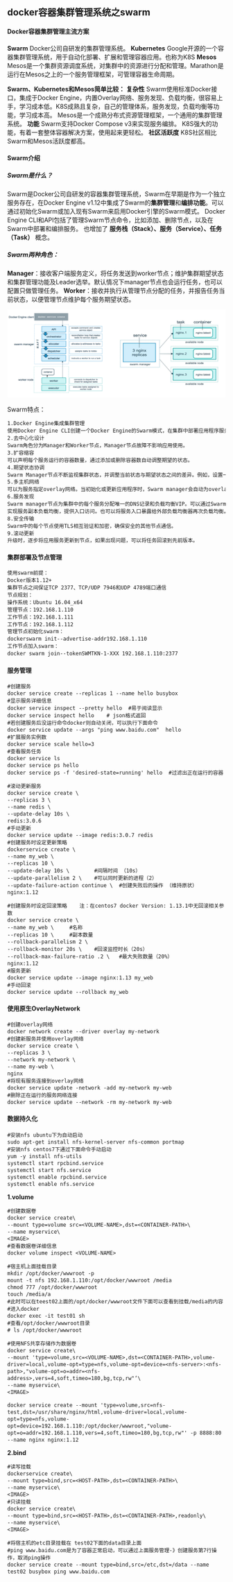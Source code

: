 ## docker容器集群管理系统之swarm

#### Docker容器集群管理主流方案

**Swarm**
Docker公司自研发的集群管理系统。
**Kubernetes**
Google开源的一个容器集群管理系统，用于自动化部署、扩展和管理容器应用。也称为K8S
**Mesos**
Mesos是一个集群资源调度系统，对集群中的资源进行分配和管理。Marathon是运行在Mesos之上的一个服务管理框架，可管理容器生命周期。

**Swarm、Kubernetes和Mesos简单比较：**
**复杂性**
Swarm使用标准Docker接口，集成于Docker Engine，内置Overlay网络、服务发现、负载均衡，很容易上手，学习成本低。K8S成熟且复杂，自己的管理体系，服务发现，负载均衡等功能，学习成本高。
Mesos是一个成熟分布式资源管理框架，一个通用的集群管理系统。
**功能**
Swarm支持Docker Compose v3来实现服务编排。
K8S强大的功能，有着一套整体容器解决方案，使用起来更轻松。
**社区活跃度**
K8S社区相比Swarm和Mesos活跃度都高。



#### Swarm介绍

##### Swarm是什么？

Swarm是Docker公司自研发的容器集群管理系统，Swarm在早期是作为一个独立服务存在，在Docker Engine v1.12中集成了Swarm的**集群管理**和**编排功能**。可以通过初始化Swarm或加入现有Swarm来启用Docker引擎的Swarm模式。
Docker Engine CLI和API包括了管理Swarm节点命令，比如添加、删除节点，以及在Swarm中部署和编排服务。
也增加了 **服务栈（Stack）、服务（Service）、任务（Task）** 概念。

##### Swarm两种角色：

**Manager**：接收客户端服务定义，将任务发送到worker节点；维护集群期望状态和集群管理功能及Leader选举。默认情况下manager节点也会运行任务，也可以配置只做管理任务。
**Worker**：接收并执行从管理节点分配的任务，并报告任务当前状态，以便管理节点维护每个服务期望状态。

![](https://github.com/xiaorui2017/docker/blob/master/img/2018-10-17_143456.png)

Swarm特点：

```tex
1.Docker Engine集成集群管理
使用Docker Engine CLI创建一个Docker Engine的Swarm模式，在集群中部署应用程序服务。
2.去中心化设计
Swarm角色分为Manager和Worker节点，Manager节点故障不影响应用使用。
3.扩容缩容
可以声明每个服务运行的容器数量，通过添加或删除容器数自动调整期望的状态。
4.期望状态协调
Swarm Manager节点不断监视集群状态，并调整当前状态与期望状态之间的差异。例如，设置一个服务运行10个副本容器，如果两个副本的服务器节点崩溃，Manager将创建两个新的副本替代崩溃的副本。并将新的副本分配到可用的worker节点。
5.多主机网络
可以为服务指定overlay网络。当初始化或更新应用程序时，Swarm manager会自动为overlay网络上的容器分配IP地址。
6.服务发现
Swarm manager节点为集群中的每个服务分配唯一的DNS记录和负载均衡VIP。可以通过Swarm内置的DNS服务器查询集群中每个运行的容器。7.负载均衡
实现服务副本负载均衡，提供入口访问。也可以将服务入口暴露给外部负载均衡器再次负载均衡。
8.安全传输
Swarm中的每个节点使用TLS相互验证和加密，确保安全的其他节点通信。
9.滚动更新
升级时，逐步将应用服务更新到节点，如果出现问题，可以将任务回滚到先前版本。
```

#### 集群部署及节点管理

```tex
使用swarm前提：
Docker版本1.12+
集群节点之间保证TCP 2377、TCP/UDP 7946和UDP 4789端口通信
节点规划：
操作系统：Ubuntu 16.04_x64
管理节点：192.168.1.110
工作节点：192.168.1.111
工作节点：192.168.1.112
管理节点初始化swarm：
dockerswarm init--advertise-addr192.168.1.110
工作节点加入swarm：
docker swarm join--tokenSWMTKN-1-XXX 192.168.1.110:2377

```

#### 服务管理

```shell
#创建服务
docker service create --replicas 1 --name hello busybox
#显示服务详细信息
docker service inspect --pretty hello  #易于阅读显示
docker service inspect hello	# json格式返回
#若创建服务后没运行命令docker则自动关闭，可以执行下面命令
docker service update --args "ping www.baidu.com"  hello 
#扩展服务实例数
docker service scale hello=3
#查看服务任务
docker service ls
docker service ps hello
docker service ps -f 'desired-state=running' hello 	#过滤出正在运行的容器
```

```shell
#滚动更新服务
docker service create \
--replicas 3 \
--name redis \
--update-delay 10s \
redis:3.0.6
#手动更新
docker service update --image redis:3.0.7 redis
#创建服务时设定更新策略
dockerservice create \
--name my_web \
--replicas 10 \
--update-delay 10s \		#间隔时间 （10s）
--update-parallelism 2 \	#可以同时更新的进程（2）
--update-failure-action continue \	#创建失败后的操作 （维持原状）
nginx:1.12
```

```shell
#创建服务时设定回滚策略	注：在centos7 docker Version: 1.13.1中无回滚相关参数
docker service create \
--name my_web \		#名称
--replicas 10 \		#副本数量
--rollback-parallelism 2 \	
--rollback-monitor 20s \ 	#回滚监控时长（20s）
--rollback-max-failure-ratio .2 \	#最大失败数量（20%）
nginx:1.12
#服务更新
docker service update --image nginx:1.13 my_web
#手动回滚
docker service update --rollback my_web
```

#### 使用原生OverlayNetwork

```shell
#创建overlay网络
docker network create --driver overlay my-network
#创建新服务并使用overlay网络
docker service create \
--replicas 3 \
--network my-network \
--name my-web \
nginx
#将现有服务连接到overlay网络
docker service update -network -add my-network my-web
#删除正在运行的服务网络连接
docker service update --network -rm my-network my-web
```

#### 数据持久化

```shell 
#安装nfs ubuntu下为自动启动
sudo apt-get install nfs-kernel-server nfs-common portmap
#安装nfs centos7下通过下面命令手动启动
yum -y install nfs-utils
systemctl start rpcbind.service
systemctl start nfs.service
systemctl enable rpcbind.service
systemctl enable nfs.service
```

**1.volume**

```shell
#创建数据卷
docker service create\
--mount type=volume src=<VOLUME-NAME>,dst=<CONTAINER-PATH>\
--name myservice\
<IMAGE>
#查看数据卷详细信息
docker volume inspect <VOLUME-NAME>
```

```shell
#宿主机上面挂载目录
mkdir /opt/docker/wwwroot -p 
mount -t nfs 192.168.1.110:/opt/docker/wwwroot /media 
chmod 777 /opt/docker/wwwroot
touch /media/a
#此时可以在teest02上面的/opt/docker/wwwroot文件下面可以查看到挂载/media的内容
#进入docker
docker exec -it test01 sh
#查看/opt/docker/wwwroot目录
# ls /opt/docker/wwwroot
```

```shell
#使用NFS共享存储作为数据卷
docker service create\
--mount 'type=volume,src=<VOLUME-NAME>,dst=<CONTAINER-PATH>,volume-driver=local,volume-opt=type=nfs,volume-opt=device=<nfs-server>:<nfs-path>,"volume-opt=o=addr=<nfs-
address>,vers=4,soft,timeo=180,bg,tcp,rw"‘\
--name myservice\
<IMAGE>
```

```shell
docker service create --mount 'type=volume,src=nfs-test,dst=/usr/share/nginx/html,volume-driver=local,volume-opt=type=nfs,volume-opt=device=192.168.1.110:/opt/docker/wwwroot,"volume-opt=o=addr=192.168.1.110,vers=4,soft,timeo=180,bg,tcp,rw"' -p 8888:80 --name nginx nginx:1.12
```

**2.bind**

```shell
#读写挂载
dockerservice create\
--mount type=bind,src=<HOST-PATH>,dst=<CONTAINER-PATH>\
--name myservice\
<IMAGE>
#只读挂载
docker service create\
--mount type=bind,src=<HOST-PATH>,dst=<CONTAINER-PATH>,readonly\
--name myservice\
<IMAGE>
```

```shell
#将宿主机的etc目录挂载在 test02下面的data目录上面 
#ping www.baidu.com是为了容器正常启动，可以通过上面服务管理-》创建服务第7行操作，取消ping操作
docker service create --mount type=bind,src=/etc,dst=/data --name test02 busybox ping www.baidu.com
```



